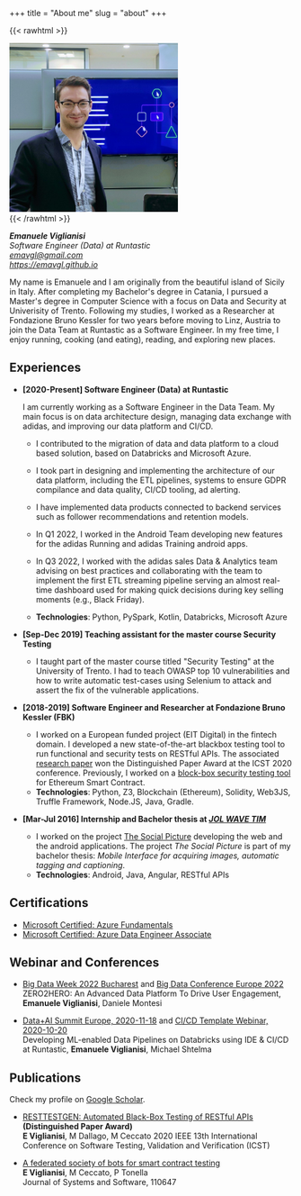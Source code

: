 +++
title = "About me"
slug = "about"
+++

{{< rawhtml >}}
<div style="text-align: left;">
    <img src="/images/avatar.jpg" width="300" />
</div>
{{< /rawhtml >}}  
  
**_Emanuele Viglianisi_**  
*Software Engineer (Data) at Runtastic*  
*emavgl@gmail.com*   
*https://emavgl.github.io*

My name is Emanuele and I am originally from the beautiful island of Sicily in Italy. After completing my Bachelor's degree in Catania, I pursued a Master's degree in Computer Science with a focus on Data and Security at Univerisity of Trento. Following my studies, I worked as a Researcher at Fondazione Bruno Kessler for two years before moving to Linz, Austria to join the Data Team at Runtastic as a Software Engineer. In my free time, I enjoy running, cooking (and eating), reading, and exploring new places.

## Experiences

- **[2020-Present] Software Engineer (Data) at Runtastic**

    I am currently working as a Software Engineer in the Data Team. My main focus is on data architecture design, managing data exchange with adidas, and improving our data platform and CI/CD.

    - I contributed to the migration of data and data platform to a cloud based solution, based on Databricks and Microsoft Azure.
    - I took part in designing and implementing the architecture of our data platform, including the ETL pipelines, systems to ensure GDPR compilance and data quality, CI/CD tooling, ad alerting.
    - I have implemented data products connected to backend services such as follower recommendations and retention models.
    - In Q1 2022, I worked in the Android Team developing new features for the adidas Running and adidas Training android apps.
    - In Q3 2022, I worked with the adidas sales Data & Analytics team advising on best practices and collaborating with the team to implement the first ETL streaming pipeline serving an almost real-time dashboard used for making quick decisions during key selling moments (e.g., Black Friday).
   
    - **Technologies**: Python, PySpark, Kotlin, Databricks, Microsoft Azure

- **[Sep-Dec 2019] Teaching assistant for the master course Security Testing**

    - I taught part of the master course titled "Security Testing" at the University of Trento. I had to teach OWASP top 10 vulnerabilities and how to write automatic test-cases using Selenium to attack and assert the fix of the vulnerable applications.


- **[2018-2019] Software Engineer and Researcher at Fondazione Bruno Kessler (FBK)**

    - I worked on a European funded project (EIT Digital) in the fintech domain. I developed a new state-of-the-art blackbox testing tool to run functional and security tests on RESTful APIs. The associated [research paper](https://ieeexplore.ieee.org/abstract/document/9159077/) won the Distinguished Paper Award at the ICST 2020 conference. Previously, I worked on a [block-box security testing tool](https://www.sciencedirect.com/science/article/pii/S0164121220301163) for Ethereum Smart Contract.  
    - **Technologies**: Python, Z3, Blockchain (Ethereum), Solidity, Web3JS, Truffle Framework, Node.JS, Java, Gradle.

- **[Mar-Jul 2016] Internship and Bachelor thesis at [*JOL WAVE TIM*](https://www.wcap.tim.it/it/tim-joint-open-labs)**

    - I worked on the project [The Social Picture](https://iplab.dmi.unict.it/TSP/) developing the web and the android applications. The project *The Social Picture* is part of my bachelor thesis: _Mobile Interface for acquiring images, automatic tagging and captioning_.  
    - **Technologies**: Android, Java, Angular, RESTful APIs

## Certifications

- [Microsoft Certified: Azure Fundamentals](https://docs.microsoft.com/en-us/learn/certifications/azure-fundamentals/)
- [Microsoft Certified: Azure Data Engineer Associate](https://docs.microsoft.com/en-gb/learn/certifications/azure-data-engineer/)

## Webinar and Conferences

- [Big Data Week 2022 Bucharest](https://bucharest.bigdataweek.com/session/zero2hero-an-advanced-data-platform-to-drive-user-engagement/) and [Big Data Conference Europe 2022](https://events.pinetool.ai/2749/#speakers/789010?referrer%5Bpathname%5D=%2Fspeakers&referrer%5Bsearch%5D=&referrer%5Btitle%5D=Speakers)  
ZERO2HERO: An Advanced Data Platform To Drive User Engagement, **Emanuele Viglianisi**, Daniele Montesi

- [Data+AI Summit Europe, 2020-11-18](https://databricks.com/session_eu20/developing-ml-enabled-data-pipelines-on-databricks-using-ide-ci-cd-at-runtastic) and [CI/CD Template Webinar, 2020-10-20](https://databricks.com/p/webinar/developing-ml-enabled-data-pipelines-on-databricks-using-ide-ci-cd)  
Developing ML-enabled Data Pipelines on Databricks using IDE & CI/CD at Runtastic, **Emanuele Viglianisi**, Michael Shtelma

## Publications

Check my profile on [Google Scholar](https://scholar.google.com/citations?user=jSjoAKEAAAAJ&hl=it).

- [RESTTESTGEN: Automated Black-Box Testing of RESTful APIs](https://ieeexplore.ieee.org/abstract/document/9159077/)  **(Distinguished Paper Award)**  
**E Viglianisi**, M Dallago, M Ceccato
2020 IEEE 13th International Conference on Software Testing, Validation and Verification (ICST)

- [A federated society of bots for smart contract testing](https://www.sciencedirect.com/science/article/pii/S0164121220301163)  
**E Viglianisi**, M Ceccato, P Tonella  
Journal of Systems and Software, 110647  


